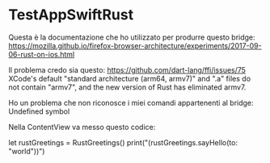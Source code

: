 # TestAppSwiftRust
Questa è la documentazione che ho utilizzato per produrre questo bridge:
https://mozilla.github.io/firefox-browser-architecture/experiments/2017-09-06-rust-on-ios.html

Il problema credo sia questo: 
https://github.com/dart-lang/ffi/issues/75
XCode's default "standard architecture (arm64, armv7)" and ".a" files do not contain "armv7", and the new version of Rust has eliminated armv7.

Ho un problema che non riconosce i miei comandi appartenenti al bridge: Undefined symbol


Nella ContentView va messo questo codice: 

  let rustGreetings = RustGreetings()
  print("\(rustGreetings.sayHello(to: "world"))")
